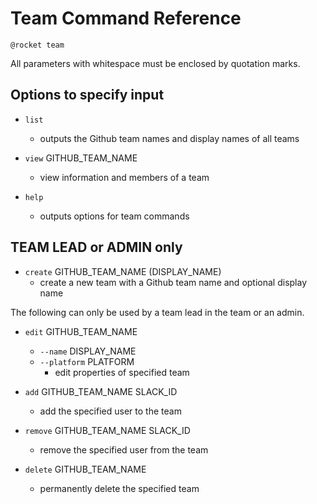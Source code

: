 # Team Command Reference

`@rocket team`

All parameters with whitespace must be enclosed by quotation marks.

## Options to specify input

* `list`
  * outputs the Github team names and display names of all teams

* `view` GITHUB_TEAM_NAME
  * view information and members of a team

* `help`
  * outputs options for team commands

## TEAM LEAD or ADMIN only

* `create` GITHUB_TEAM_NAME (DISPLAY_NAME)
  * create a new team with a Github team name and optional display name

The following can only be used by a team lead in the team or an admin.

* `edit` GITHUB_TEAM_NAME
  * `--name` DISPLAY_NAME
  * `--platform` PLATFORM
    * edit properties of specified team

* `add` GITHUB_TEAM_NAME SLACK_ID
  * add the specified user to the team

* `remove` GITHUB_TEAM_NAME SLACK_ID
  * remove the specified user from the team

* `delete` GITHUB_TEAM_NAME
  * permanently delete the specified team
